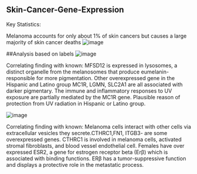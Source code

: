 ## Skin-Cancer-Gene-Expression

Key Statistics:

Melanoma accounts for only about 1% of skin cancers but causes a large majority of skin cancer deaths
![image](https://user-images.githubusercontent.com/71967651/128646653-bc9bc872-0e1f-469b-a9aa-157ecf32d2b2.png)


##Analysis based on labels
![image](https://user-images.githubusercontent.com/71967651/128646690-d081e3aa-428d-4528-960a-a536a47fd069.png)

Correlating finding with known:
MFSD12 is expressed in lysosomes, a distinct organelle from the melanosomes that produce eumelanin- responsible for more pigmentation.
Other overexpressed gene in the Hispanic and Latino group MC1R, LGMN, SLC2A1 are all associated with darker pigmentary.
The immune and inflammatory responses to UV exposure are partially mediated by the MC1R gene. Plausible reason of protection from UV radiation in Hispanic or Latino group.

![image](https://user-images.githubusercontent.com/71967651/128646722-63b917ad-65b1-44fd-810c-ce7153c8d12d.png)

Correlating finding with known:
Melanoma cells interact with other cells via extracellular vesicles they secrete.CTHRC1,FN1, ITGB3- are some overexpressed genes. CTHRC1 is involved in melanoma cells, activated stromal fibroblasts, and blood vessel endothelial cell.
Females have over expressed ESR2, a gene for estrogen receptor beta (Erβ) which is associated with binding functions.
ERβ has a tumor-suppressive function and displays a protective role in the metastatic process.


